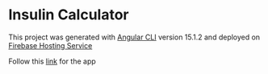 # Insulin Calculator

This project was generated with [Angular CLI](https://github.com/angular/angular-cli) version 15.1.2 and deployed on [Firebase Hosting Service](https://firebase.google.com/docs/hosting)

Follow this <a href="https://insulin-calculator-b4ee4.web.app/" target="_blank">link</a> for the app

